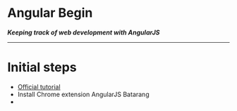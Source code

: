 Angular Begin
=============
___Keeping track of web development with AngularJS___
***

# Initial steps

* [Official tutorial](https://docs.angularjs.org/tutorial)
* Install Chrome extension AngularJS Batarang
* 

